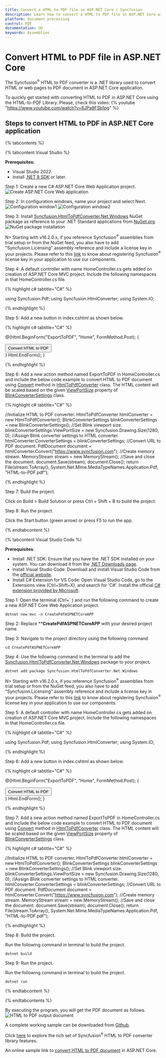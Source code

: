 ```yaml
---
title: Convert a HTML to PDF file in ASP.NET Core | Syncfusion
description: Learn how to convert a HTML to PDF file in ASP.NET Core with easy steps using Syncfusion .NET HTML converter library.
platform: document-processing
control: PDF
documentation: UG
keywords: Assemblies
---
```


# Convert HTML to PDF file in ASP.NET Core

The Syncfusion<sup>&reg;</sup> HTML to PDF converter is a .NET library used to convert HTML or web pages to PDF document in ASP.NET Core application.  

To quickly get started with converting HTML to PDF in ASP.NET Core using the HTML-to-PDF Library. Please, check this video:
{% youtube "https://www.youtube.com/watch?v=8JPa9FSb1pg" %}

## Steps to convert HTML to PDF in ASP.NET Core application

{% tabcontents %}

{% tabcontent Visual Studio %}

**Prerequisites:**

* Visual Studio 2022.
* Install [.NET 8 SDK](https://dotnet.microsoft.com/en-us/download/dotnet/8.0) or later.

Step 1: Create a new C# ASP.NET Core Web Application project.
![Create ASP.NET Core Web application](htmlconversion_images/aspnetcore1.png)

Step 2:  In configuration windows, name your project and select Next.
![Configuration window1](htmlconversion_images/aspnetcore2.png)
![Configuration window2](htmlconversion_images/aspnetcore3.png)

Step 3:  Install [Syncfusion.HtmlToPdfConverter.Net.Windows](https://www.nuget.org/packages/Syncfusion.HtmlToPdfConverter.Net.Windows) NuGet package as reference to your .NET Standard applications from [NuGet.org](https://www.nuget.org/).   
![NuGet package installation](htmlconversion_images/aspnetcore4.png)

N> Starting with v16.2.0.x, if you reference Syncfusion<sup>&reg;</sup> assemblies from trial setup or from the NuGet feed, you also have to add "Syncfusion.Licensing" assembly reference and include a license key in your projects. Please refer to this [link](https://help.syncfusion.com/common/essential-studio/licensing/overview) to know about registering Syncfusion<sup>&reg;</sup> license key in your application to use our components.

Step 4: A default controller with name HomeController.cs gets added on creation of ASP.NET Core MVC project. Include the following namespaces in that HomeController.cs file.

{% highlight c# tabtitle="C#" %}

using Syncfusion.Pdf;
using Syncfusion.HtmlConverter;
using System.IO;

{% endhighlight %}

Step 5: Add a new button in index.cshtml as shown below.

{% highlight c# tabtitle="C#" %}

@{Html.BeginForm("ExportToPDF", "Home", FormMethod.Post);
    {
        <div>
            <input type="submit" value="Convert HTML to PDF" style="width:150px;height:27px" />
        </div>
    }
    Html.EndForm();
}

{% endhighlight %}

Step 6: Add a new action method named ExportToPDF in HomeController.cs and include the below code example to convert HTML to PDF document using [Convert](https://help.syncfusion.com/cr/document-processing/Syncfusion.HtmlConverter.HtmlToPdfConverter.html#Syncfusion_HtmlConverter_HtmlToPdfConverter_Convert_System_String_) method in [HtmlToPdfConverter](https://help.syncfusion.com/cr/document-processing/Syncfusion.HtmlConverter.HtmlToPdfConverter.html) class. The HTML content will be scaled based on the given [ViewPortSize](https://help.syncfusion.com/cr/document-processing/Syncfusion.HtmlConverter.BlinkConverterSettings.html#Syncfusion_HtmlConverter_BlinkConverterSettings_ViewPortSize) property of [BlinkConverterSettings](https://help.syncfusion.com/cr/document-processing/Syncfusion.HtmlConverter.BlinkConverterSettings.html) class.

{% highlight c# tabtitle="C#" %}

//Initialize HTML to PDF converter.
HtmlToPdfConverter htmlConverter = new HtmlToPdfConverter();
BlinkConverterSettings blinkConverterSettings = new BlinkConverterSettings();
//Set Blink viewport size.
blinkConverterSettings.ViewPortSize = new Syncfusion.Drawing.Size(1280, 0);
//Assign Blink converter settings to HTML converter.
htmlConverter.ConverterSettings = blinkConverterSettings;
//Convert URL to PDF document.
PdfDocument document = htmlConverter.Convert("https://www.syncfusion.com");
//Create memory stream.
MemoryStream stream = new MemoryStream();
//Save and close the document. 
document.Save(stream);
document.Close(); 
return File(stream.ToArray(), System.Net.Mime.MediaTypeNames.Application.Pdf, "HTML-to-PDF.pdf");

{% endhighlight %}

Step 7: Build the project.

Click on Build > Build Solution or press Ctrl + Shift + B to build the project.

Step 8: Run the project.

Click the Start button (green arrow) or press F5 to run the app.

{% endtabcontent %}

{% tabcontent Visual Studio Code %}

**Prerequisites**:

* Install .NET SDK: Ensure that you have the .NET SDK installed on your system. You can download it from the [.NET Downloads page](https://dotnet.microsoft.com/en-us/download).
* Install Visual Studio Code: Download and install Visual Studio Code from the [official website](https://code.visualstudio.com/download).
* Install C# Extension for VS Code: Open Visual Studio Code, go to the Extensions view (Ctrl+Shift+X), and search for 'C#'. Install the official [C# extension provided by Microsoft](https://marketplace.visualstudio.com/items?itemName=ms-dotnettools.csharp).

Step 1: Open the terminal (Ctrl+` ) and run the following command to create a new ASP.NET Core Web Application project.

```
dotnet new mvc -n CreatePdfASPNETCoreAPP
```
Step 2: Replace ****CreatePdfASPNETCoreAPP** with your desired project name.

Step 3: Navigate to the project directory using the following command

```
cd CreatePdfASPNETCoreAPP
```
Step 4: Use the following command in the terminal to add the [Syncfusion.HtmlToPdfConverter.Net.Windows](https://www.nuget.org/packages/Syncfusion.HtmlToPdfConverter.Net.Windows) package to your project.

```
dotnet add package Syncfusion.HtmlToPdfConverter.Net.Windows
```
N> Starting with v16.2.0.x, if you reference Syncfusion<sup>&reg;</sup> assemblies from trial setup or from the NuGet feed, you also have to add "Syncfusion.Licensing" assembly reference and include a license key in your projects. Please refer to this [link](https://help.syncfusion.com/common/essential-studio/licensing/overview) to know about registering Syncfusion<sup>&reg;</sup> license key in your application to use our components.

Step 5: A default controller with name HomeController.cs gets added on creation of ASP.NET Core MVC project. Include the following namespaces in that HomeController.cs file.

{% highlight c# tabtitle="C#" %}

using Syncfusion.Pdf;
using Syncfusion.HtmlConverter;
using System.IO;

{% endhighlight %}

Step 6: Add a new button in index.cshtml as shown below.

{% highlight c# tabtitle="C#" %}

@{Html.BeginForm("ExportToPDF", "Home", FormMethod.Post);
    {
        <div>
            <input type="submit" value="Convert HTML to PDF" style="width:150px;height:27px" />
        </div>
    }
    Html.EndForm();
}

{% endhighlight %}

Step 7: Add a new action method named ExportToPDF in HomeController.cs and include the below code example to convert HTML to PDF document using [Convert](https://help.syncfusion.com/cr/document-processing/Syncfusion.HtmlConverter.HtmlToPdfConverter.html#Syncfusion_HtmlConverter_HtmlToPdfConverter_Convert_System_String_) method in [HtmlToPdfConverter](https://help.syncfusion.com/cr/document-processing/Syncfusion.HtmlConverter.HtmlToPdfConverter.html) class. The HTML content will be scaled based on the given [ViewPortSize](https://help.syncfusion.com/cr/document-processing/Syncfusion.HtmlConverter.BlinkConverterSettings.html#Syncfusion_HtmlConverter_BlinkConverterSettings_ViewPortSize) property of [BlinkConverterSettings](https://help.syncfusion.com/cr/document-processing/Syncfusion.HtmlConverter.BlinkConverterSettings.html) class.

{% highlight c# tabtitle="C#" %}

//Initialize HTML to PDF converter.
HtmlToPdfConverter htmlConverter = new HtmlToPdfConverter();
BlinkConverterSettings blinkConverterSettings = new BlinkConverterSettings();
//Set Blink viewport size.
blinkConverterSettings.ViewPortSize = new Syncfusion.Drawing.Size(1280, 0);
//Assign Blink converter settings to HTML converter.
htmlConverter.ConverterSettings = blinkConverterSettings;
//Convert URL to PDF document.
PdfDocument document = htmlConverter.Convert("https://www.syncfusion.com");
//Create memory stream.
MemoryStream stream = new MemoryStream();
//Save and close the document. 
document.Save(stream);
document.Close(); 
return File(stream.ToArray(), System.Net.Mime.MediaTypeNames.Application.Pdf, "HTML-to-PDF.pdf");

{% endhighlight %}

Step 8: Build the project.

Run the following command in terminal to build the project.

```
dotnet build
```

Step 9: Run the project.

Run the following command in terminal to build the project.

```
dotnet run
```
{% endtabcontent %}
 
{% endtabcontents %}

By executing the program, you will get the PDF document as follows.
![HTML to PDF output document](htmlconversion_images/htmltopdfoutput.png)
 
A complete working sample can be downloaded from [Github](https://github.com/SyncfusionExamples/html-to-pdf-csharp-examples/tree/master/ASP.NET%20Core).

Click [here](https://www.syncfusion.com/document-processing/pdf-framework/net-core) to explore the rich set of Syncfusion<sup>&reg;</sup> HTML to PDF converter library features. 

An online sample link to [convert HTML to PDF document](https://ej2.syncfusion.com/aspnetcore/PDF/HtmltoPDF#/bootstrap5) in ASP.NET Core. 
   